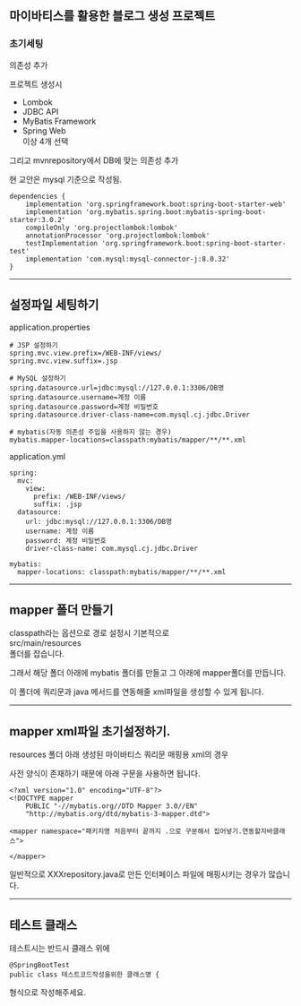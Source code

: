 ## 마이바티스를 활용한 블로그 생성 프로젝트

### 초기세팅

의존성 추가<br>

프로젝트 생성시

- Lombok
- JDBC API
- MyBatis Framework
- Spring Web <br>
  이상 4개 선택

그리고 mvnrepository에서 DB에 맞는 의존성 추가

현 교안은 mysql 기준으로 작성됨.


```
dependencies {
	implementation 'org.springframework.boot:spring-boot-starter-web'
	implementation 'org.mybatis.spring.boot:mybatis-spring-boot-starter:3.0.2'
	compileOnly 'org.projectlombok:lombok'
	annotationProcessor 'org.projectlombok:lombok'
	testImplementation 'org.springframework.boot:spring-boot-starter-test'
	implementation 'com.mysql:mysql-connector-j:8.0.32'
}
```

---
## 설정파일 세팅하기
application.properties
```
# JSP 설정하기
spring.mvc.view.prefix=/WEB-INF/views/
spring.mvc.view.suffix=.jsp

# MySQL 설정하기
spring.datasource.url=jdbc:mysql://127.0.0.1:3306/DB명
spring.datasource.username=계정 이름
spring.datasource.password=계정 비밀번호
spring.datasource.driver-class-name=com.mysql.cj.jdbc.Driver

# mybatis(자동 의존성 주입을 사용하지 않는 경우)
mybatis.mapper-locations=classpath:mybatis/mapper/**/**.xml
```
application.yml
```
spring: 
  mvc:
    view:
      prefix: /WEB-INF/views/
      suffix: .jsp
  datasource:
    url: jdbc:mysql://127.0.0.1:3306/DB명
    username: 계정 이름
    password: 계정 비밀번호
    driver-class-name: com.mysql.cj.jdbc.Driver

mybatis:
  mapper-locations: classpath:mybatis/mapper/**/**.xml
```
---
## mapper 폴더 만들기
classpath라는 옵션으로 경로 설정시 기본적으로<br>
src/main/resources<br>
폴더를 잡습니다.

그래서 해당 폴더 아래에 mybatis 폴더를 만들고 그 아래에 mapper폴더를 만듭니다.<br>

이 폴더에 쿼리문과 java 메서드를 연동해줄 xml파일을 생성할 수 있게 됩니다.


---
## mapper xml파일 초기설정하기.

resources 폴더 아래 생성된 마이바티스 쿼리문 매핑용 xml의 경우

사전 양식이 존재하기 때문에 아래 구문을 사용하면 됩니다.

```
<?xml version="1.0" encoding="UTF-8"?>
<!DOCTYPE mapper
	PUBLIC "-//mybatis.org//DTD Mapper 3.0//EN"
	"http://mybatis.org/dtd/mybatis-3-mapper.dtd">
	
<mapper namespace="패키지명 처음부터 끝까지 .으로 구분해서 집어넣기.연동할자바클래스">

</mapper>
```

일반적으로 XXXrepository.java로 만든 인터페이스 파일에 매핑시키는 경우가 많습니다.


---
## 테스트 클래스

테스트시는 반드시 클래스 위에 

```
@SpringBootTest
public class 테스트코드작성을위한 클래스명 {
```

형식으로 작성해주세요.